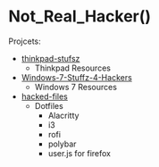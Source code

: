 # Not_Real_Hacker()

Projcets:
- [thinkpad-stufsz](https://github.com/NotRealHacker/thinkpad-stufsz)
    - Thinkpad Resources
- [Windows-7-Stuffz-4-Hackers](https://github.com/NotRealHacker/Windows-7-Stuffz-4-Hackers)
    - Windows 7 Resources
- [hacked-files](https://github.com/NotRealHacker/hacked-files)
    - Dotfiles
        - Alacritty
        - i3
        - rofi
        - polybar
        - user.js for firefox
